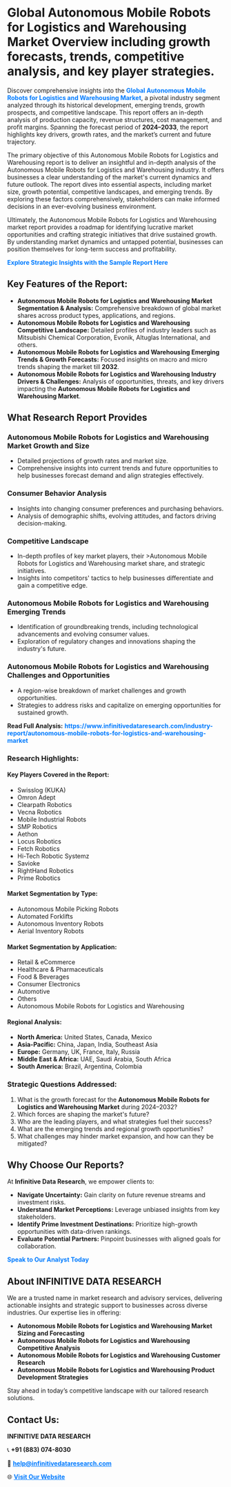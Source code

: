 <h1>Global Autonomous Mobile Robots for Logistics and Warehousing Market Overview including growth forecasts, trends, competitive analysis, and key player strategies.</h1>
<p>
Discover comprehensive insights into the 
<a href="https://www.infinitivedataresearch.com/industry-report/autonomous-mobile-robots-for-logistics-and-warehousing-market" rel="dofollow" style="color: #007BFF; text-decoration: none;"><strong>Global Autonomous Mobile Robots for Logistics and Warehousing Market</strong></a>, a pivotal industry segment analyzed through its historical development, emerging trends, growth prospects, and competitive landscape. This report offers an in-depth analysis of production capacity, revenue structures, cost management, and profit margins. Spanning the forecast period of <strong>2024–2033</strong>, the report highlights key drivers, growth rates, and the market’s current and future trajectory.
</p>
<p>
The primary objective of this Autonomous Mobile Robots for Logistics and Warehousing report is to deliver an insightful and in-depth analysis of the Autonomous Mobile Robots for Logistics and Warehousing industry. It offers businesses a clear understanding of the market's current dynamics and future outlook. The report dives into essential aspects, including market size, growth potential, competitive landscapes, and emerging trends. By exploring these factors comprehensively, stakeholders can make informed decisions in an ever-evolving business environment.
</p>
<p>
Ultimately, the Autonomous Mobile Robots for Logistics and Warehousing market report provides a roadmap for identifying lucrative market opportunities and crafting strategic initiatives that drive sustained growth. By understanding market dynamics and untapped potential, businesses can position themselves for long-term success and profitability.
</p>
<p>
<a href="https://www.infinitivedataresearch.com/request-sample/reportId=103558" style="color: #007BFF; text-decoration: none;"><strong>Explore Strategic Insights with the Sample Report Here</strong></a>
</p>

<h2>Key Features of the Report:</h2>
<ul>
<li><strong>Autonomous Mobile Robots for Logistics and Warehousing Market Segmentation & Analysis:</strong> Comprehensive breakdown of global market shares across product types, applications, and regions.</li>
<li><strong>Autonomous Mobile Robots for Logistics and Warehousing Competitive Landscape:</strong> Detailed profiles of industry leaders such as Mitsubishi Chemical Corporation, Evonik, Altuglas International, and others.</li>
<li><strong>Autonomous Mobile Robots for Logistics and Warehousing Emerging Trends & Growth Forecasts:</strong> Focused insights on macro and micro trends shaping the market till <strong>2032</strong>.</li>
<li><strong>Autonomous Mobile Robots for Logistics and Warehousing Industry Drivers & Challenges:</strong> Analysis of opportunities, threats, and key drivers impacting the <strong>Autonomous Mobile Robots for Logistics and Warehousing Market</strong>.</li>
</ul>

<h2>What Research Report Provides</h2>
<h3>Autonomous Mobile Robots for Logistics and Warehousing Market Growth and Size</h3>
<ul>
<li>Detailed projections of growth rates and market size.</li>
<li>Comprehensive insights into current trends and future opportunities to help businesses forecast demand and align strategies effectively.</li>
</ul>

<h3>Consumer Behavior Analysis</h3>
<ul>
<li>Insights into changing consumer preferences and purchasing behaviors.</li>
<li>Analysis of demographic shifts, evolving attitudes, and factors driving decision-making.</li>
</ul>

<h3>Competitive Landscape</h3>
<ul>
<li>In-depth profiles of key market players, their >Autonomous Mobile Robots for Logistics and Warehousing market share, and strategic initiatives.</li>
<li>Insights into competitors' tactics to help businesses differentiate and gain a competitive edge.</li>
</ul>

<h3>Autonomous Mobile Robots for Logistics and Warehousing Emerging Trends</h3>
<ul>
<li>Identification of groundbreaking trends, including technological advancements and evolving consumer values.</li>
<li>Exploration of regulatory changes and innovations shaping the industry's future.</li>
</ul>

<h3>Autonomous Mobile Robots for Logistics and Warehousing Challenges and Opportunities</h3>
<ul>
<li>A region-wise breakdown of market challenges and growth opportunities.</li>
<li>Strategies to address risks and capitalize on emerging opportunities for sustained growth.</li>
</ul>
<p><strong>Read Full Analysis:</strong> <a href="https://www.infinitivedataresearch.com/industry-report/autonomous-mobile-robots-for-logistics-and-warehousing-market" rel="dofollow" style="color: #007BFF; text-decoration: none;"><strong>https://www.infinitivedataresearch.com/industry-report/autonomous-mobile-robots-for-logistics-and-warehousing-market</strong></a></p>
<h3>Research Highlights:</h3>
<h4>Key Players Covered in the Report:</h4>
<ul><li>Swisslog (KUKA)</li><li>Omron Adept</li><li>Clearpath Robotics</li><li>Vecna Robotics</li><li>Mobile Industrial Robots</li><li>SMP Robotics</li><li>Aethon</li><li>Locus Robotics</li><li>Fetch Robotics</li><li>Hi-Tech Robotic Systemz</li><li>Savioke</li><li>RightHand Robotics</li><li>Prime Robotics</li></ul>
<h4>Market Segmentation by Type:</h4>
<ul><li>Autonomous Mobile Picking Robots</li><li>Automated Forklifts</li><li>Autonomous Inventory Robots</li><li>Aerial Inventory Robots</li></ul>
<h4>Market Segmentation by Application:</h4>
<ul><li>Retail &amp; eCommerce</li><li>Healthcare &amp; Pharmaceuticals</li><li>Food &amp; Beverages</li><li>Consumer Electronics</li><li>Automotive</li><li>Others</li><li>Autonomous Mobile Robots for Logistics and Warehousing</li></ul>

<h4>Regional Analysis:</h4>
<ul>
<li><strong>North America:</strong> United States, Canada, Mexico</li>
<li><strong>Asia-Pacific:</strong> China, Japan, India, Southeast Asia</li>
<li><strong>Europe:</strong> Germany, UK, France, Italy, Russia</li>
<li><strong>Middle East & Africa:</strong> UAE, Saudi Arabia, South Africa</li>
<li><strong>South America:</strong> Brazil, Argentina, Colombia</li>
</ul>

<h3>Strategic Questions Addressed:</h3>
<ol>
<li>What is the growth forecast for the <strong>Autonomous Mobile Robots for Logistics and Warehousing Market</strong> during 2024–2032?</li>
<li>Which forces are shaping the market's future?</li>
<li>Who are the leading players, and what strategies fuel their success?</li>
<li>What are the emerging trends and regional growth opportunities?</li>
<li>What challenges may hinder market expansion, and how can they be mitigated?</li>
</ol>

<h2>Why Choose Our Reports?</h2>
<p>At <strong>Infinitive Data Research</strong>, we empower clients to:</p>
<ul>
<li><strong>Navigate Uncertainty:</strong> Gain clarity on future revenue streams and investment risks.</li>
<li><strong>Understand Market Perceptions:</strong> Leverage unbiased insights from key stakeholders.</li>
<li><strong>Identify Prime Investment Destinations:</strong> Prioritize high-growth opportunities with data-driven rankings.</li>
<li><strong>Evaluate Potential Partners:</strong> Pinpoint businesses with aligned goals for collaboration.</li>
</ul>
<p><a href="https://www.infinitivedataresearch.com/industry-report/autonomous-mobile-robots-for-logistics-and-warehousing-market" rel="dofollow" style="color: #007BFF; text-decoration: none;"><strong>Speak to Our Analyst Today</strong></a></p>

<h2>About INFINITIVE DATA RESEARCH</h2>
<p>We are a trusted name in market research and advisory services, delivering actionable insights and strategic support to businesses across diverse industries. Our expertise lies in offering:</p>
<ul>
<li><strong>Autonomous Mobile Robots for Logistics and Warehousing Market Sizing and Forecasting</strong></li>
<li><strong>Autonomous Mobile Robots for Logistics and Warehousing Competitive Analysis</strong></li>
<li><strong>Autonomous Mobile Robots for Logistics and Warehousing Customer Research</strong></li>
<li><strong>Autonomous Mobile Robots for Logistics and Warehousing Product Development Strategies</strong></li>
</ul>
<p>Stay ahead in today’s competitive landscape with our tailored research solutions.</p>

<h2>Contact Us:</h2>
<p><strong>INFINITIVE DATA RESEARCH</strong></p>
<p>📞 <strong>+91 (883) 074-8030</strong></p>
<p>📧 <strong><a href="mailto:help@infinitivedataresearch.com" style="color: #007BFF;">help@infinitivedataresearch.com</a></strong></p>
<p>🌐 <strong><a href="https://www.infinitivedataresearch.com" rel="dofollow" style="color: #007BFF;">Visit Our Website</a></strong></p>